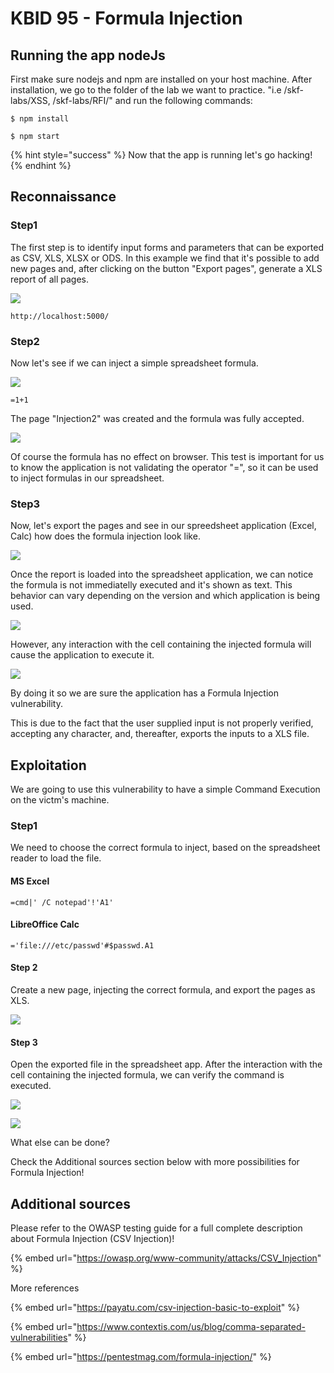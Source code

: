 # KBID 95 - Formula Injection

## Running the app nodeJs

First make sure nodejs and npm are installed on your host machine.
After installation, we go to the folder of the lab we want to practice.
"i.e /skf-labs/XSS, /skf-labs/RFI/" and run the following commands:

```
$ npm install
```

```
$ npm start
```

{% hint style="success" %}
Now that the app is running let's go hacking!
{% endhint %}

## Reconnaissance

### Step1

The first step is to identify input forms and parameters that can be exported as CSV, XLS, XLSX or ODS. In this example we find that it's possible to add new pages and, after clicking on the button "Export pages", generate a XLS report of all pages.

![](../../.gitbook/assets/nodejs/Formula-Injection/1.png)

```text
http://localhost:5000/
```

### Step2

Now let's see if we can inject a simple spreadsheet formula.

![](../../.gitbook/assets/nodejs/Formula-Injection/2.png)

```text
=1+1
```

The page "Injection2" was created and the formula was fully accepted.

![](../../.gitbook/assets/nodejs/Formula-Injection/3.png)

Of course the formula has no effect on browser. This test is important for us to know the application is not validating the operator "=", so it can be used to inject formulas in our spreadsheet.

### Step3

Now, let's export the pages and see in our spreedsheet application (Excel, Calc) how does the formula injection look like.

![](../../.gitbook/assets/nodejs/Formula-Injection/4.png)

Once the report is loaded into the spreadsheet application, we can notice the formula is not immediatelly executed and it's shown as text. This behavior can vary depending on the version and which application is being used.

![](../../.gitbook/assets/nodejs/Formula-Injection/5.png)

However, any interaction with the cell containing the injected formula will cause the application to execute it.

![](../../.gitbook/assets/nodejs/Formula-Injection/6.png)

By doing it so we are sure the application has a Formula Injection vulnerability.

This is due to the fact that the user supplied input is not properly verified, accepting any character, and, thereafter, exports the inputs to a XLS file.

## Exploitation

We are going to use this vulnerability to have a simple Command Execution on the victm's machine.

### Step1

We need to choose the correct formula to inject, based on the spreadsheet reader to load the file.

#### MS Excel

```text
=cmd|' /C notepad'!'A1'
```

#### LibreOffice Calc

```text
='file:///etc/passwd'#$passwd.A1
```

#### Step 2

Create a new page, injecting the correct formula, and export the pages as XLS.

![](../../.gitbook/assets/nodejs/Formula-Injection/7.png)

#### Step 3

Open the exported file in the spreadsheet app. After the interaction with the cell containing the injected formula, we can verify the command is executed.

![](../../.gitbook/assets/nodejs/Formula-Injection/8.png)

![](../../.gitbook/assets/nodejs/Formula-Injection/9.png)

What else can be done?

Check the Additional sources section below with more possibilities for Formula Injection!

## Additional sources

Please refer to the OWASP testing guide for a full complete description about Formula Injection \(CSV Injection\)!

{% embed url="https://owasp.org/www-community/attacks/CSV_Injection" %}

More references

{% embed url="https://payatu.com/csv-injection-basic-to-exploit" %}

{% embed url="https://www.contextis.com/us/blog/comma-separated-vulnerabilities" %}

{% embed url="https://pentestmag.com/formula-injection/" %}
